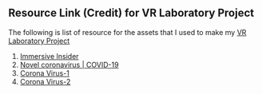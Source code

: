 ## Resource Link (Credit) for VR Laboratory Project

The following is list of resource for the assets that I used to make my [VR Laboratory Project](https://youtu.be/8urKscOkEK4)

1. [Immersive Insider](https://insiders.dineshpunni.com/)
2. [Novel coronavirus | COVID-19](https://www.youtube.com/watch?v=4Yig-gq1HsA)
3. [Corona Virus-1](https://sketchfab.com/3d-models/corona-virus-3d-model-0848e9c142984bef90145e0e04d03be5)
4. [Corona Virus-2](https://sketchfab.com/3d-models/covid-19-virus-01c083362df04291bd0ba380fb299838)
